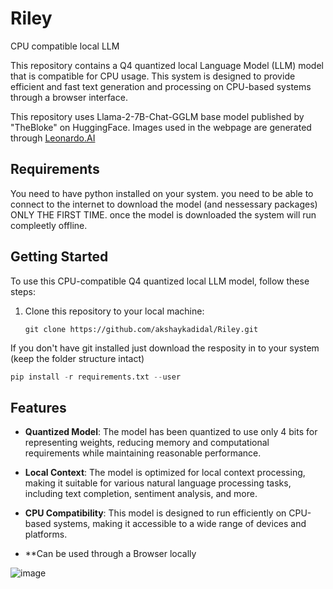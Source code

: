 # Riley
CPU compatible local LLM

This repository contains a Q4 quantized local Language Model (LLM) model that is compatible for CPU usage. This system is designed to provide efficient and fast text generation and processing on CPU-based systems through a browser interface.

This repository uses Llama-2-7B-Chat-GGLM base model published by "TheBloke" on HuggingFace.
Images used in the webpage are generated through [Leonardo.AI](https://leonardo.ai/)


## Requirements
You need to have python installed on your system.
you need to be able to connect to the internet to download the model (and nessessary packages) ONLY THE FIRST TIME. once the model is downloaded the system will run compleetly offline.

## Getting Started

To use this CPU-compatible Q4 quantized local LLM model, follow these steps:

1. Clone this repository to your local machine:

   ```shell
   git clone https://github.com/akshaykadidal/Riley.git
   
  If you don't have git installed just download the resposity in to your system (keep the folder structure intact)
  
  ```python
  pip install -r requirements.txt --user
```

## Features

- **Quantized Model**: The model has been quantized to use only 4 bits for representing weights, reducing memory and computational requirements while maintaining reasonable performance. 

- **Local Context**: The model is optimized for local context processing, making it suitable for various natural language processing tasks, including text completion, sentiment analysis, and more.

- **CPU Compatibility**: This model is designed to run efficiently on CPU-based systems, making it accessible to a wide range of devices and platforms.

- **Can be used through a Browser locally

![image](https://github.com/akshaykadidal/Riley/assets/7560445/87a54d36-8571-4710-a639-834c3ca025f7)

